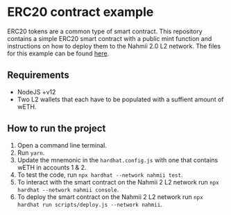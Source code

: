 # ERC20 contract example

ERC20 tokens are a common type of smart contract. This repository contains a simple ERC20 smart contract with a public mint function and instructions on how to deploy them to the Nahmii 2.0 L2 network. The files for this example can be found [here](https://github.com/nahmii-community/nahmii-2-docs/tree/examples/erc20-example).

## Requirements

* NodeJS +v12
* Two L2 wallets that each have to be populated with a suffient amount of wETH.

## How to run the project

1. Open a command line terminal.
2. Run `yarn`.
3. Update the mnemonic in the `hardhat.config.js` with one that contains wETH in accounts 1 & 2.
4. To test the code, run `npx hardhat --network nahmii test`.
5. To interact with the smart contract on the Nahmii 2 L2 network run `npx hardhat --network nahmii console`.
6. To deploy the smart contract on the Nahmii 2 L2 network run `npx hardhat run scripts/deploy.js --network nahmii`.

